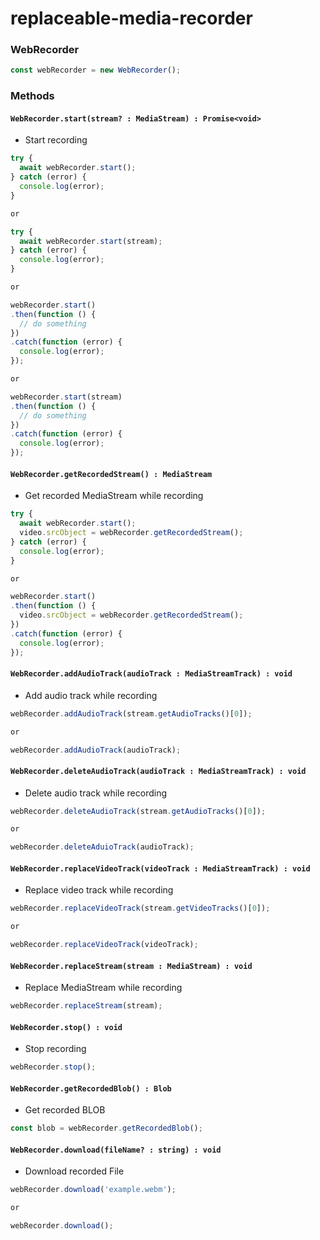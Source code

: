 # replaceable-media-recorder


### WebRecorder

```js
const webRecorder = new WebRecorder();
```

### Methods


#### `WebRecorder.start(stream? : MediaStream) : Promise<void>`
- Start recording

```js
try {
  await webRecorder.start();
} catch (error) {
  console.log(error);
}

or

try {
  await webRecorder.start(stream);
} catch (error) {
  console.log(error);
}

or

webRecorder.start()
.then(function () {
  // do something
})
.catch(function (error) {
  console.log(error);
});

or

webRecorder.start(stream)
.then(function () {
  // do something
})
.catch(function (error) {
  console.log(error);
});

```


#### `WebRecorder.getRecordedStream() : MediaStream`
- Get recorded MediaStream while recording

```js
try {
  await webRecorder.start();
  video.srcObject = webRecorder.getRecordedStream();
} catch (error) {
  console.log(error);
}

or

webRecorder.start()
.then(function () {
  video.srcObject = webRecorder.getRecordedStream();
})
.catch(function (error) {
  console.log(error);
});
```


#### `WebRecorder.addAudioTrack(audioTrack : MediaStreamTrack) : void`
- Add audio track while recording

```js
webRecorder.addAudioTrack(stream.getAudioTracks()[0]);

or 

webRecorder.addAudioTrack(audioTrack);
```


#### `WebRecorder.deleteAudioTrack(audioTrack : MediaStreamTrack) : void`
- Delete audio track while recording

```js
webRecorder.deleteAudioTrack(stream.getAudioTracks()[0]);

or

webRecorder.deleteAduioTrack(audioTrack);
```


#### `WebRecorder.replaceVideoTrack(videoTrack : MediaStreamTrack) : void`
- Replace video track while recording

```js
webRecorder.replaceVideoTrack(stream.getVideoTracks()[0]);

or

webRecorder.replaceVideoTrack(videoTrack);
```


#### `WebRecorder.replaceStream(stream : MediaStream) : void`
- Replace MediaStream while recording

```js
webRecorder.replaceStream(stream);
```


#### `WebRecorder.stop() : void`
- Stop recording

```js
webRecorder.stop();
```


#### `WebRecorder.getRecordedBlob() : Blob`
- Get recorded BLOB

```js
const blob = webRecorder.getRecordedBlob();
```


#### `WebRecorder.download(fileName? : string) : void`
- Download recorded File

```js
webRecorder.download('example.webm');

or

webRecorder.download();
```
